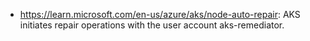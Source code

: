 - https://learn.microsoft.com/en-us/azure/aks/node-auto-repair: AKS initiates repair operations with the user account aks-remediator.
